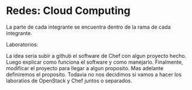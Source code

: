 # Redes: Cloud Computing

La parte de cada integrante se encuentra dentro de la rama de cada integrante.

Laboratorios:

 La idea seria subir a github el software de Chef con algun proyecto hecho. Luego explicar como funciona el software y como manejarlo. Finalmente, modificar el proyecto para llegar a algun proposito. Mas adelante definiremos el proposito. Todavia no nos decidimos si vamos a hacer los laboratios de OpenStack y Chef juntos o separados.
			




